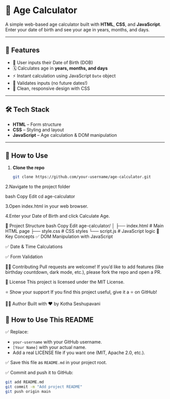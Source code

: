 # 🎂 Age Calculator

A simple web-based age calculator built with **HTML**, **CSS**, and **JavaScript**.  
Enter your date of birth and see your age in years, months, and days.

---

## 📌 **Features**

- 📅 User inputs their Date of Birth (DOB)
- 🗓️ Calculates age in **years, months, and days**
- ⚡ Instant calculation using JavaScript `Date` object
- 🧹 Validates inputs (no future dates!)
- 💅 Clean, responsive design with CSS

---

## 🛠️ **Tech Stack**

- **HTML** – Form structure
- **CSS** – Styling and layout
- **JavaScript** – Age calculation & DOM manipulation

---

## 🚀 **How to Use**

1. **Clone the repo**
   ```bash
   git clone https://github.com/your-username/age-calculator.git
2.Navigate to the project folder

bash
Copy
Edit
cd age-calculator

3.Open index.html in your web browser.

4.Enter your Date of Birth and click Calculate Age.

📂 Project Structure
bash
Copy
Edit
age-calculator/
│
├── index.html   # Main HTML page
├── style.css    # CSS styles
└── script.js    # JavaScript logic
🎉 Key Concepts
✅ DOM Manipulation with JavaScript

✅ Date & Time Calculations

✅ Form Validation

👨‍💻 Contributing
Pull requests are welcome!
If you’d like to add features (like birthday countdown, dark mode, etc.), please fork the repo and open a PR.

📄 License
This project is licensed under the MIT License.

⭐ Show your support
If you find this project useful, give it a ⭐️ on GitHub!

🙋‍♀️ Author
Built with ❤️ by Kotha Seshupavani

## 📝 **How to Use This README**

✅ Replace:
- `your-username` with your GitHub username.
- `[Your Name]` with your actual name.
- Add a real LICENSE file if you want one (MIT, Apache 2.0, etc.).

✅ Save this file as `README.md` in your project root.

✅ Commit and push it to GitHub:
```bash
git add README.md
git commit -m "Add project README"
git push origin main
